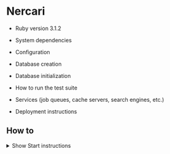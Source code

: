 # Nercari


* Ruby version
3.1.2

* System dependencies

* Configuration

* Database creation

* Database initialization

* How to run the test suite

* Services (job queues, cache servers, search engines, etc.)

* Deployment instructions

## How to

<details>
<summary>Show Start instructions</summary>

Bundle install
`$ bundle install`

Env decrypt.
`$ bundle exec thor credentials:decrypt`

Start.
`$ rails s`

</details>
